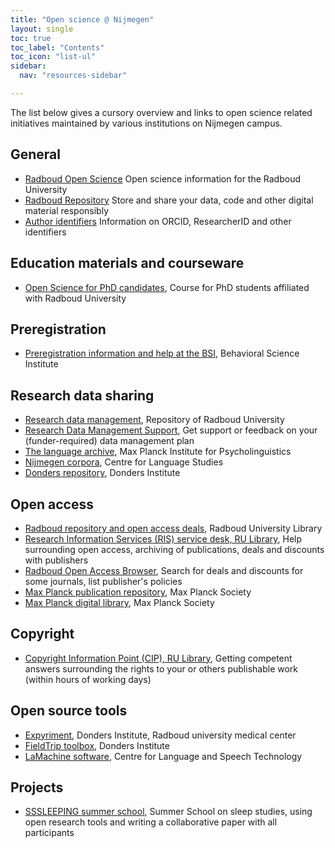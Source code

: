 ```yaml
---
title: "Open science @ Nijmegen"
layout: single
toc: true
toc_label: "Contents"
toc_icon: "list-ul"
sidebar:
  nav: "resources-sidebar"

---
```


The list below gives a cursory overview and links to open science related
initiatives maintained by various institutions on Nijmegen campus.

## General

* [Radboud Open Science](https://www.ru.nl/openscience) Open science information for the Radboud University
* [Radboud Repository](https://www.ru.nl/radboudrepository) Store and share your data, code and other digital material responsibly 
* [Author identifiers](https://www.ru.nl/research-information-services/vm/author-identifiers-0/) Information on ORCID, ResearcherID and other identifiers

## Education materials and courseware 

* [Open Science for PhD candidates](https://www.ru.nl/phd/courses/courses/vm-eng/virtuele-map/open-science-for-phd-candidates/), Course for PhD students affiliated with Radboud University   


## Preregistration  

* [Preregistration information and help at the BSI](https://www.ru.nl/bsi/research/preregistration/preregistration/), Behavioral Science Institute


## Research data sharing

* [Research data management](https://repository.ubn.ru.nl/), Repository of Radboud University 
* [Research Data Management Support](https://www.ru.nl/rdm), Get support or feedback on your (funder-required) data management plan  
* [The language archive](https://tla.mpi.nl/), Max Planck Institute for Psycholinguistics  
* [Nijmegen corpora](https://www.ru.nl/cls/our-research/research-output/corpora/), Centre for Language Studies  
* [Donders repository](https://data.donders.ru.nl), Donders Institute


## Open access

* [Radboud repository and open access deals](https://www.ru.nl/library/services/research/open-access/), Radboud University Library 
* [Research Information Services (RIS) service desk, RU Library](mailto:ris@ubn.ru.nl), Help surrounding open access, archiving of publications, deals and discounts with publishers 
* [Radboud Open Access Browser](https://www.ru.nl/ubn/oa-browser), Search for deals and discounts for some journals, list publisher's policies
* [Max Planck publication repository](http://pubman.mpdl.mpg.de/pubman/), Max Planck Society  
* [Max Planck digital library](https://www.mpdl.mpg.de/21-specials/50-open-access-publishing.html), Max Planck Society


## Copyright

* [Copyright Information Point (CIP), RU Library](mailto:copyright@ubn.ru.nl), Getting competent answers surrounding the rights to your or others publishable work (within hours of working days) 

## Open source tools

* [Expyriment](https://www.expyriment.org/), Donders Institute, Radboud university medical center 
* [FieldTrip toolbox](http://www.fieldtriptoolbox.org/), Donders Institute  
* [LaMachine software](https://proycon.github.io/LaMachine/), Centre for Language and Speech Technology  


## Projects
* [SSSLEEPING summer school](https://dreslerlab.org/ssssleeping/), Summer School on sleep studies, using open research tools and writing a collaborative paper with all participants
